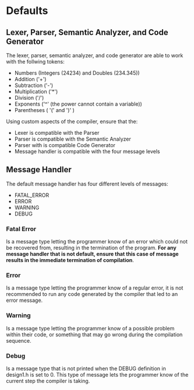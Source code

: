 # Defaults

## Lexer, Parser, Semantic Analyzer, and Code Generator
The lexer, parser, semantic analyzer, and code generator are able to work with the follwing tokens:
* Numbers (Integers (24234) and Doubles (234.345))
* Addition ('+')
* Subtraction ('-')
* Multiplication ('*')
* Division ('/')
* Exponents ('^' (the power cannot contain a variable))
* Parentheses ( '(' and ')' )

Using custom aspects of the compiler, ensure that the:
* Lexer is compatible with the Parser
* Parser is compatible with the Semantic Analyzer
* Parser with is compatible Code Generator
* Message handler is compatible with the four message levels

## Message Handler
The default message handler has four different levels of messages:
* FATAL_ERROR
* ERROR
* WARNING
* DEBUG

### Fatal Error
Is a message type letting the programmer know of an error which could not be recovered from, resulting in the termination of the program. **For any message handler that is not default, ensure that this case of message results in the immediate termination of compilation**.

### Error
Is a message type letting the programmer know of a regular error, it is not recommended to run any code generated by the compiler that led to an error message.

### Warning
Is a message type letting the programmer know of a possible problem within their code, or something that may go wrong during the compilation sequence.

### Debug
Is a message type that is not printed when the DEBUG definition in design1.h is set to 0. This type of message lets the programmer know of the current step the compiler is taking.
